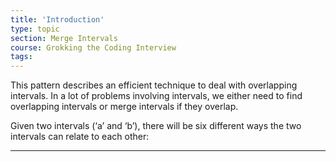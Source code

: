 ```yaml
---
title: 'Introduction'
type: topic
section: Merge Intervals
course: Grokking the Coding Interview
tags:
---
```

This pattern describes an efficient technique to deal with overlapping intervals. In a lot of problems involving intervals, we either need to find overlapping intervals or merge intervals if they overlap.

Given two intervals (‘a’ and ‘b’), there will be six different ways the two intervals can relate to each other:


---